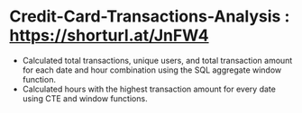 # Credit-Card-Transactions-Analysis : https://shorturl.at/JnFW4

- Calculated total transactions, unique users, and total transaction amount for each date and hour combination using the SQL aggregate window function.
- Calculated hours with the highest transaction amount for every date using CTE and window functions.
